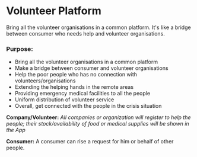 # Volunteer Platform
Bring all the volunteer organisations in a common platform. It's like a bridge between consumer who needs help and volunteer organisations.

### Purpose:
- Bring all the volunteer organisations in a common platform
- Make a bridge between consumer and volunteer organisations
- Help the poor people who has no connection with volunteers/organisations
- Extending the helping hands in the remote areas
- Providing emergency medical facilities to all the people
- Uniform distribution of volunteer service
- Overall, get connected with the people in the crisis situation

**Company/Volunteer:** *All companies or organization will register to help the people; their stock/availability of food or medical supplies will be shown in the App*

**Consumer:** A consumer can rise a request for him or behalf of other people.

